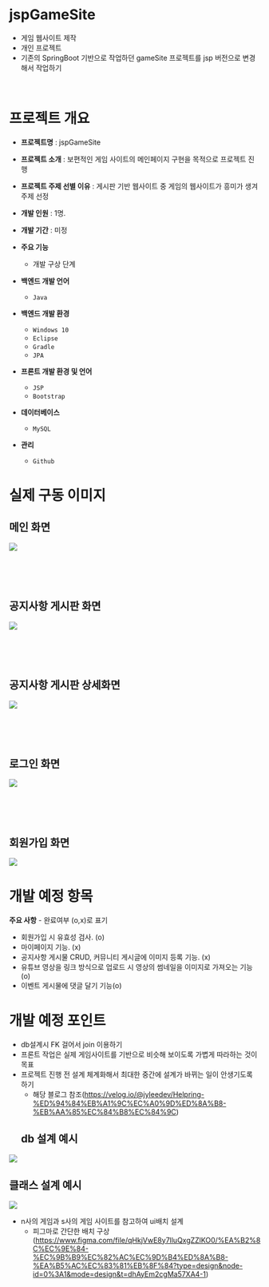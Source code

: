 # jspGameSite
- 게임 웹사이트 제작
- 개인 프로젝트
- 기존의 SpringBoot 기반으로 작업하던 gameSite 프로젝트를 jsp 버전으로 변경해서 작업하기

<br/>


# 프로젝트 개요
- **프로젝트명** : jspGameSite
- **프로젝트 소개** : 보편적인 게임 사이트의 메인페이지 구현을 목적으로 프로젝트 진행
- **프로젝트 주제 선별 이유** : 게시판 기반 웹사이트 중 게임의 웹사이트가 흥미가 생겨 주제 선정
- **개발 인원** : 1명.
- **개발 기간** : 미정
- **주요 기능** 
  - 개발 구상 단계
- **백엔드 개발 언어** 
  - `Java`
- **백엔드 개발 환경** 
  - `Windows 10`
  - `Eclipse`
  - `Gradle`
  - `JPA`
- **프론트 개발 환경 및 언어**
  - `JSP`
  - `Bootstrap`
  
- **데이터베이스**
  - `MySQL`
  
- **관리**
  - `Github`
  
  
# 실제 구동 이미지
  ## 메인 화면 
  ![](https://i.imgur.com/K5NXtxs.jpg)
  
  <br><br><br>
  
  ## 공지사항 게시판 화면 
  ![](https://i.imgur.com/oUSvk1f.jpg)
  
  <br><br><br>

  ## 공지사항 게시판 상세화면 
  ![](https://i.imgur.com/rrNer1H.jpg)
  
  <br><br><br>

  ## 로그인 화면
  ![](https://i.imgur.com/mlHfjQU.jpg)
  
  <br><br><br>
  
  ## 회원가입 화면
  ![](https://i.imgur.com/aj19MfI.jpg)



# 개발 예정 항목

**주요 사항** - 완료여부 (o,x)로 표기
  - 회원가입 시 유효성 검사. (o)
  - 마이페이지 기능. (x)
  - 공지사항 게시물 CRUD, 커뮤니티 게시글에 이미지 등록 기능. (x)
  - 유튜브 영상을 링크 방식으로 업로드 시 영상의 썸네일을 이미지로 가져오는 기능(o)
  - 이벤트 게시물에 댓글 달기 기능(o)


# 개발 예정 포인트
- db설계시 FK 걸어서 join 이용하기
- 프론트 작업은 실제 게임사이트를 기반으로 비슷해 보이도록 가볍게 따라하는 것이 목표
- 프로젝트 진행 전 설계 체계화해서 최대한 중간에 설계가 바뀌는 일이 안생기도록 하기
  - 해당 블로그 참조(https://velog.io/@jyleedev/Helpring-%ED%94%84%EB%A1%9C%EC%A0%9D%ED%8A%B8-%EB%AA%85%EC%84%B8%EC%84%9C)
  ## db 설계 예시
![](https://velog.velcdn.com/images/jyleedev/post/6acdd68f-a8b4-4487-8115-1df94b4a3161/image.png)
  ## 클래스 설계 예시
![](https://velog.velcdn.com/images/jyleedev/post/10d74870-b757-4f2c-8fb4-de64dcea7b5e/image.png)

- n사의 게임과 s사의 게임 사이트를 참고하여 ui배치 설계
  - 피그마로 간단한 배치 구상(https://www.figma.com/file/qHkjVwE8y7lluQxgZZlKO0/%EA%B2%8C%EC%9E%84-%EC%9B%B9%EC%82%AC%EC%9D%B4%ED%8A%B8-%EA%B5%AC%EC%83%81%EB%8F%84?type=design&node-id=0%3A1&mode=design&t=dhAyEm2cgMa57XA4-1)
